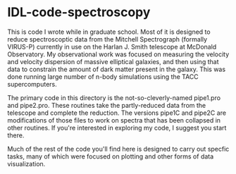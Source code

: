 # IDL-code-spectroscopy

This is code I wrote while in graduate school. Most of it is designed to reduce spectroscoptic data from the Mitchell Spectrograph (formally VIRUS-P) currently in use on the Harlan J. Smith telescope at McDonald Observatory. My observational work was focused on measuring the velocity and velocity dispersion of massive elliptical galaxies, and then using that data to constrain the amount of dark matter present in the galaxy. This was done running large number of n-body simulations using the TACC supercomputers.

The primary code in this directory is the not-so-cleverly-named pipe1.pro and pipe2.pro. These routines take the partly-reduced data from the telescope and complete the reduction. The versions pipe1C and pipe2C are modifications of those files to work on spectra that has been collapsed in other routines. If you're interested in exploring my code, I suggest you start there.

Much of the rest of the code you'll find here is designed to carry out specfic tasks, many of which were focused on plotting and other forms of data visualization.
